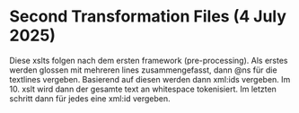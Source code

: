 # Second Transformation Files (4 July 2025)

Diese xslts folgen nach dem ersten framework (pre-processing).
Als erstes werden glossen mit mehreren lines zusammengefasst, dann @ns für die textlines vergeben.
Basierend auf diesen werden dann xml:ids vergeben.
Im 10. xslt wird dann der gesamte text an whitespace tokenisiert.
Im letzten schritt dann für jedes <w> eine xml:id vergeben.
